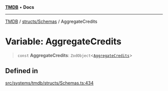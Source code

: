 [**TMDB**](../../../README.md) • **Docs**

***

[TMDB](../../../README.md) / [structs/Schemas](../README.md) / AggregateCredits

# Variable: AggregateCredits

> `const` **AggregateCredits**: `ZodObject`\<[`AggregateCredits`](../type-aliases/AggregateCredits.md)\>

## Defined in

[src/systems/tmdb/structs/Schemas.ts:434](https://github.com/Norviah/media-hub/blob/e3dc67aa1738d9ad44e6a4419ef7e26de86e1452/src/systems/tmdb/structs/Schemas.ts#L434)
